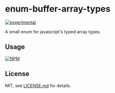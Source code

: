 # enum-buffer-array-types

[![experimental](http://badges.github.io/stability-badges/dist/experimental.svg)](http://github.com/badges/stability-badges)

A small enum for javascript's typed array types.

## Usage

[![NPM](https://nodei.co/npm/enum-buffer-array-types.png)](https://nodei.co/npm/enum-buffer-array-types/)

## License

MIT, see [LICENSE.md](http://github.com/bunnybones1/enum-buffer-array-types/blob/master/LICENSE.md) for details.
